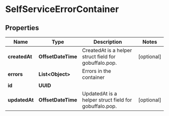 

# SelfServiceErrorContainer


## Properties

Name | Type | Description | Notes
------------ | ------------- | ------------- | -------------
**createdAt** | **OffsetDateTime** | CreatedAt is a helper struct field for gobuffalo.pop. |  [optional]
**errors** | **List&lt;Object&gt;** | Errors in the container | 
**id** | **UUID** |  | 
**updatedAt** | **OffsetDateTime** | UpdatedAt is a helper struct field for gobuffalo.pop. |  [optional]



